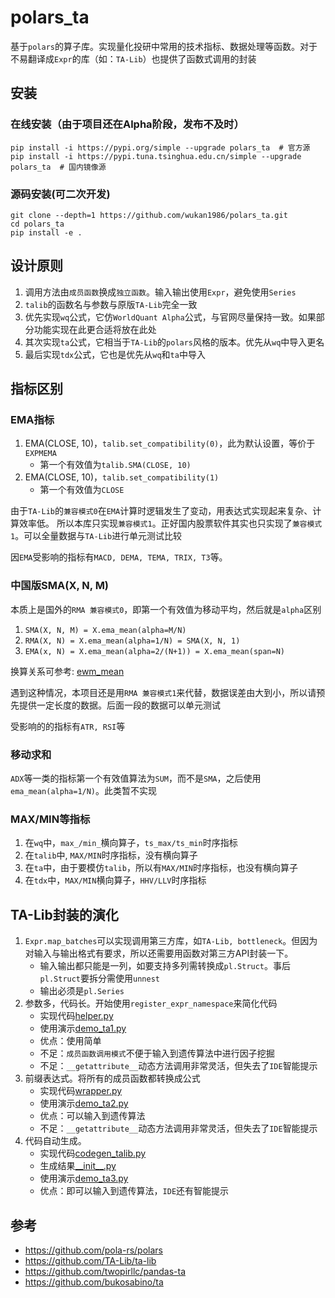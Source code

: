 # polars_ta

基于`polars`的算子库。实现量化投研中常用的技术指标、数据处理等函数。对于不易翻译成`Expr`的库（如：`TA-Lib`）也提供了函数式调用的封装

## 安装

### 在线安装（由于项目还在Alpha阶段，发布不及时）

```commandline
pip install -i https://pypi.org/simple --upgrade polars_ta  # 官方源
pip install -i https://pypi.tuna.tsinghua.edu.cn/simple --upgrade polars_ta  # 国内镜像源
```

### 源码安装(可二次开发)

```commandline
git clone --depth=1 https://github.com/wukan1986/polars_ta.git
cd polars_ta
pip install -e .
```

## 设计原则

1. 调用方法由`成员函数`换成`独立函数`。输入输出使用`Expr`，避免使用`Series`
2. `talib`的函数名与参数与原版`TA-Lib`完全一致
3. 优先实现`wq`公式，它仿`WorldQuant Alpha`公式，与官网尽量保持一致。如果部分功能实现在此更合适将放在此处
4. 其次实现`ta`公式，它相当于`TA-Lib`的`polars`风格的版本。优先从`wq`中导入更名
5. 最后实现`tdx`公式，它也是优先从`wq`和`ta`中导入

## 指标区别

### EMA指标

1. EMA(CLOSE, 10)，`talib.set_compatibility(0)`，此为默认设置，等价于`EXPMEMA`
    - 第一个有效值为`talib.SMA(CLOSE, 10)`
2. EMA(CLOSE, 10)，`talib.set_compatibility(1)`
    - 第一个有效值为`CLOSE`

由于`TA-Lib`的`兼容模式0`在`EMA`计算时逻辑发生了变动，用表达式实现起来复杂、计算效率低。
所以本库只实现`兼容模式1`。正好国内股票软件其实也只实现了`兼容模式1`。可以全量数据与`TA-Lib`进行单元测试比较

因`EMA`受影响的指标有`MACD, DEMA, TEMA, TRIX, T3`等。

### 中国版SMA(X, N, M)

本质上是国外的`RMA 兼容模式0`，即第一个有效值为移动平均，然后就是`alpha`区别

1. `SMA(X, N, M) = X.ema_mean(alpha=M/N)`
2. `RMA(X, N) = X.ema_mean(alpha=1/N) = SMA(X, N, 1)`
3. `EMA(x, N) = X.ema_mean(alpha=2/(N+1)) = X.ema_mean(span=N)`

换算关系可参考: [ewm_mean](https://pola-rs.github.io/polars/py-polars/html/reference/expressions/api/polars.Expr.ewm_mean.html#polars.Expr.ewm_mean)

遇到这种情况，本项目还是用`RMA 兼容模式1`来代替，数据误差由大到小，所以请预先提供一定长度的数据。后面一段的数据可以单元测试

受影响的的指标有`ATR, RSI`等

### 移动求和

`ADX`等一类的指标第一个有效值算法为`SUM`，而不是`SMA`，之后使用`ema_mean(alpha=1/N)`。此类暂不实现

### MAX/MIN等指标

1. 在`wq`中，`max_/min_`横向算子，`ts_max/ts_min`时序指标
2. 在`talib`中, `MAX/MIN`时序指标，没有横向算子
3. 在`ta`中，由于要模仿`talib`，所以有`MAX/MIN`时序指标，也没有横向算子
4. 在`tdx`中，`MAX/MIN`横向算子，`HHV/LLV`时序指标

## TA-Lib封装的演化

1. `Expr.map_batches`可以实现调用第三方库，如`TA-Lib, bottleneck`。但因为对输入与输出格式有要求，所以还需要用函数对第三方API封装一下。
    - 输入输出都只能是一列，如要支持多列需转换成`pl.Struct`。事后`pl.Struct`要拆分需使用`unnest`
    - 输出必须是`pl.Series`
2. 参数多，代码长。开始使用`register_expr_namespace`来简化代码
    - 实现代码[helper.py](polars_ta/utils/helper.py)
    - 使用演示[demo_ta1.py](examples/demo_ta1.py)
    - 优点：使用简单
    - 不足：`成员函数调用模式`不便于输入到遗传算法中进行因子挖掘
    - 不足：`__getattribute__`动态方法调用非常灵活，但失去了`IDE`智能提示
3. 前缀表达式。将所有的成员函数都转换成公式
    - 实现代码[wrapper.py](polars_ta/utils/wrapper.py)
    - 使用演示[demo_ta2.py](examples/demo_ta2.py)
    - 优点：可以输入到遗传算法
    - 不足：`__getattribute__`动态方法调用非常灵活，但失去了`IDE`智能提示
4. 代码自动生成。
    - 实现代码[codegen_talib.py](tools/codegen_talib.py)
    - 生成结果[\_\_init\_\_.py](polars_ta/talib/__init__.py)
    - 使用演示[demo_ta3.py](examples/demo_ta3.py)
    - 优点：即可以输入到遗传算法，`IDE`还有智能提示

## 参考

- https://github.com/pola-rs/polars
- https://github.com/TA-Lib/ta-lib
- https://github.com/twopirllc/pandas-ta
- https://github.com/bukosabino/ta


